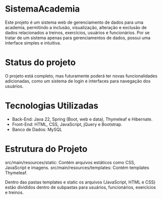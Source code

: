 # SistemaAcademia
Este projeto é um sistema web de gerenciamento de dados para uma academia, permitindo a inclusão, visualização, alteração e exclusão de dados relacionados a treinos, exercícios, usuários e funcionários.
Por se tratar de um sistema apenas para gerenciamentos de dados, possui uma interface simples e intuitiva. 

# Status do projeto
O projeto está completo, mas futuramente poderá ter novas funcionalidades adicionadas, como um sistema de login e interfaces para navegação dos usuários.

# Tecnologias Utilizadas
- Back-End: Java 22, Spring (Boot, web e data), Thymeleaf e Hibernate.
- Front-End: HTML, CSS, JavaScript, jQuery e Bootstrap.
- Banco de Dados: MySQL

# Estrutura do Projeto
src/main/resources/static: Contém arquivos estáticos como CSS, JavaScript e imagens.
src/main/resources/templates: Contém templates Thymeleaf.

Dentro das pastas templates e static os arquivos (JavaScript, HTML e CSS) estão divididos dentro de subpastas para usuários, funcionários, exercícios e treinos.

